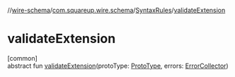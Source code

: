 //[wire-schema](../../../index.md)/[com.squareup.wire.schema](../index.md)/[SyntaxRules](index.md)/[validateExtension](validate-extension.md)

# validateExtension

[common]\
abstract fun [validateExtension](validate-extension.md)(protoType: [ProtoType](../-proto-type/index.md), errors: [ErrorCollector](../-error-collector/index.md))
